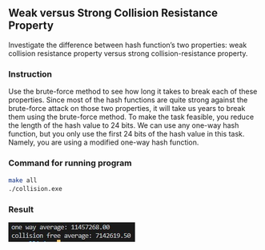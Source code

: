 ## Weak versus Strong Collision Resistance Property
Investigate the difference between hash function’s two properties: weak
collision resistance property versus strong collision-resistance property.
### Instruction
Use the brute-force method to see how long it takes to break each of these properties. Since most of the hash functions are quite strong against the brute-force attack on those two
properties, it will take us years to break them using the brute-force method. To make the task
feasible, you reduce the length of the hash value to 24 bits. We can use any one-way hash
function, but you only use the first 24 bits of the hash value in this task. Namely, you are using a modified one-way hash function.

### Command for running program
```sh
make all
./collision.exe
```
### Result

![](../images/image2.jpg)
